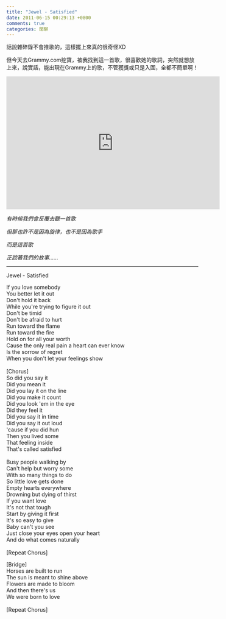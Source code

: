 ```yaml
---
title: "Jewel - Satisfied"
date: 2011-06-15 00:29:13 +0800
comments: true
categories: 閒聊
---
```

<p>話說雜碎錄不會推歌的，這樣擺上來真的很奇怪XD</p><p>但今天去Grammy.com挖寶，被我找到這一首歌，很喜歡她的歌詞，突然就想放上來，說實話，能出現在Grammy上的歌，不管獲獎或只是入圍，全都不簡單啊！</p><p><iframe width="560" height="349" src="http://www.youtube.com/embed/ArAlk3yf5hI" frameborder="0" allowfullscreen=""></iframe></p><p><em>有時候我們會反覆去聽一首歌</em></p><p><em>但那也許不是因為旋律，也不是因為歌手</em></p><p><em>而是這首歌</em></p><p><em>正說著我們的故事&hellip;&hellip;</em></p><hr /><p>Jewel - Satisfied</p><p>If you love somebody<br />You better let it out<br />Don't hold it back<br />While you're trying to figure it out<br />Don't be timid<br />Don't be afraid to hurt<br />Run toward the flame<br />Run toward the fire<br />Hold on for all your worth<br />Cause the only real pain a heart can ever know<br />Is the sorrow of regret<br />When you don't let your feelings show<br /><br />[Chorus]<br />So did you say it<br />Did you mean it<br />Did you lay it on the line<br />Did you make it count<br />Did you look 'em in the eye<br />Did they feel it<br />Did you say it in time<br />Did you say it out loud<br />'cause if you did hun<br />Then you lived some<br />That feeling inside<br />That's called satisfied<br /><br />Busy people walking by<br />Can't help but worry some<br />With so many things to do<br />So little love gets done<br />Empty hearts everywhere<br />Drowning but dying of thirst<br />If you want love<br />It's not that tough<br />Start by giving it first<br />It's so easy to give<br />Baby can't you see<br />Just close your eyes open your heart<br />And do what comes naturally<br /><br />[Repeat&nbsp;Chorus]</p><p>[Bridge]<br />Horses are built to run<br />The sun is meant to shine above<br />Flowers are made to bloom<br />And then there's us<br />We were born to love<br /><br />[Repeat Chorus]</p>
